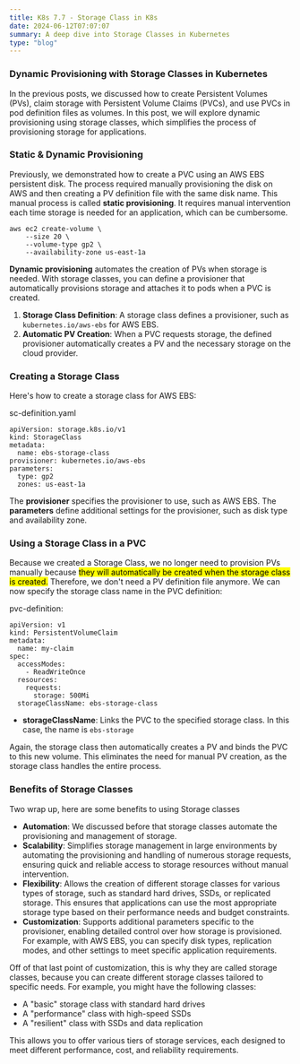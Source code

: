 ```yaml
---
title: K8s 7.7 - Storage Class in K8s
date: 2024-06-12T07:07:07
summary: A deep dive into Storage Classes in Kubernetes
type: "blog"
---
```

### Dynamic Provisioning with Storage Classes in Kubernetes

In the previous posts, we discussed how to create Persistent Volumes (PVs), claim storage with Persistent Volume Claims (PVCs), and use PVCs in pod definition files as volumes. In this post, we will explore dynamic provisioning using storage classes, which simplifies the process of provisioning storage for applications.

### Static & Dynamic Provisioning

Previously, we demonstrated how to create a PVC using an AWS EBS persistent disk. The process required manually provisioning the disk on AWS and then creating a PV definition file with the same disk name. This manual process is called **static provisioning**. It requires manual intervention each time storage is needed for an application, which can be cumbersome.

```
aws ec2 create-volume \
    --size 20 \
    --volume-type gp2 \
    --availability-zone us-east-1a
```

**Dynamic provisioning** automates the creation of PVs when storage is needed. With storage classes, you can define a provisioner that automatically provisions storage and attaches it to pods when a PVC is created.

1. **Storage Class Definition**: A storage class defines a provisioner, such as `kubernetes.io/aws-ebs` for AWS EBS.
2. **Automatic PV Creation**: When a PVC requests storage, the defined provisioner automatically creates a PV and the necessary storage on the cloud provider.

### Creating a Storage Class

Here's how to create a storage class for AWS EBS:

sc-definition.yaml
```
apiVersion: storage.k8s.io/v1
kind: StorageClass
metadata:
  name: ebs-storage-class
provisioner: kubernetes.io/aws-ebs
parameters:
  type: gp2
  zones: us-east-1a
```

The **provisioner** specifies the provisioner to use, such as AWS EBS. The **parameters** define additional settings for the provisioner, such as disk type and availability zone.

### Using a Storage Class in a PVC

Because we created a Storage Class, we no longer need to provision PVs manually because <mark>they will automatically be created when the storage class is created.</mark> Therefore, we don't need a PV definition file anymore. We can now specify the storage class name in the PVC definition:

pvc-definition:
```
apiVersion: v1
kind: PersistentVolumeClaim
metadata:
  name: my-claim
spec:
  accessModes:
    - ReadWriteOnce
  resources:
    requests:
      storage: 500Mi
  storageClassName: ebs-storage-class
```

- **storageClassName**: Links the PVC to the specified storage class. In this case, the name is `ebs-storage`

Again, the storage class then automatically creates a PV and binds the PVC to this new volume. This eliminates the need for manual PV creation, as the storage class handles the entire process.

### Benefits of Storage Classes

Two wrap up, here are some benefits to using Storage classes 
- **Automation**: We discussed before that storage classes automate the provisioning and management of storage.
- **Scalability**: Simplifies storage management in large environments by automating the provisioning and handling of numerous storage requests, ensuring quick and reliable access to storage resources without manual intervention.
- **Flexibility**: Allows the creation of different storage classes for various types of storage, such as standard hard drives, SSDs, or replicated storage. This ensures that applications can use the most appropriate storage type based on their performance needs and budget constraints.
- **Customization**: Supports additional parameters specific to the provisioner, enabling detailed control over how storage is provisioned. For example, with AWS EBS, you can specify disk types, replication modes, and other settings to meet specific application requirements.

Off of that last point of customization, this is why they are called storage classes, because you can create different storage classes tailored to specific needs. For example, you might have the following classes:
- A "basic" storage class with standard hard drives
- A "performance" class with high-speed SSDs
- A "resilient" class with SSDs and data replication
 
This allows you to offer various tiers of storage services, each designed to meet different performance, cost, and reliability requirements.

